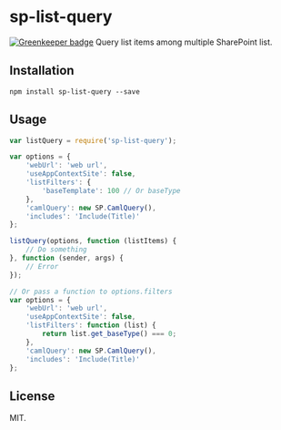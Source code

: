 # sp-list-query

[![Greenkeeper badge](https://badges.greenkeeper.io/Frederick-S/sp-list-query.svg)](https://greenkeeper.io/)
Query list items among multiple SharePoint list.

## Installation
```
npm install sp-list-query --save
```

## Usage
```js
var listQuery = require('sp-list-query');

var options = {
    'webUrl': 'web url',
    'useAppContextSite': false,
    'listFilters': {
        'baseTemplate': 100 // Or baseType
    },
    'camlQuery': new SP.CamlQuery(),
    'includes': 'Include(Title)'
};

listQuery(options, function (listItems) {
    // Do something
}, function (sender, args) {
    // Error
});

// Or pass a function to options.filters
var options = {
    'webUrl': 'web url',
    'useAppContextSite': false,
    'listFilters': function (list) {
        return list.get_baseType() === 0;
    },
    'camlQuery': new SP.CamlQuery(),
    'includes': 'Include(Title)'
};
```

## License
MIT.

